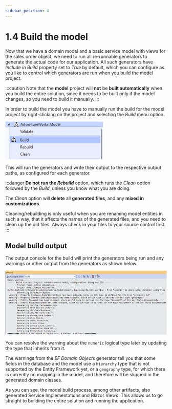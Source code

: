 ```yaml
---
sidebar_position: 4
---
```


# 1.4 Build the model

Now that we have a domain model and a basic service model with views for the sales order object, we need to run all re-runnable generators to generate the actual code for our application. All such generators have *Include in Build* property set to *True* by default, which you can configure as you like to control which generators are run when you build the model project.

:::caution
Note that the **model** project will **not** be **built automatically** when you build the entire solution, since it needs to be built only if the model changes, so you need to build it manually.
:::

In order to build the model you have to manually run the build for the model project by right-clicking on the project and selecting the *Build* menu option.

![Build menu.png](img4/build-menu.png)

This will run the generators and write their output to the respective output paths, as configured for each generator.

:::danger
**Do not run the *Rebuild*** option, which runs the *Clean* option followed by the *Build*, unless you know what you are doing.

The *Clean* option will **delete** all **generated files**, and any **mixed in customizations**.

Cleaning/rebuilding is only useful when you are renaming model entities in such a way, that it affects the names of the generated files, and you need to clean up the old files. Always check in your files to your source control first.
:::

## Model build output

The output console for the build will print the generators being run and any warnings or other output from the generators as shown below.

![Build output.png](img4/build-output.png)

You can resolve the warning about the `numeric` logical type later by updating the type that inherits from it.

The warnings from the *EF Domain Objects* generator tell you that some fields in the database and the model use a `hierarchy` type that is not supported by the Entity Framework yet, or a `geography` type, for which there is currently no mapping in the model, and therefore will be skipped in the generated domain classes.

As you can see, the model build process, among other artifacts, also generated Service Implementations and Blazor Views. This allows us to go straight to building the entire solution and running the application.
